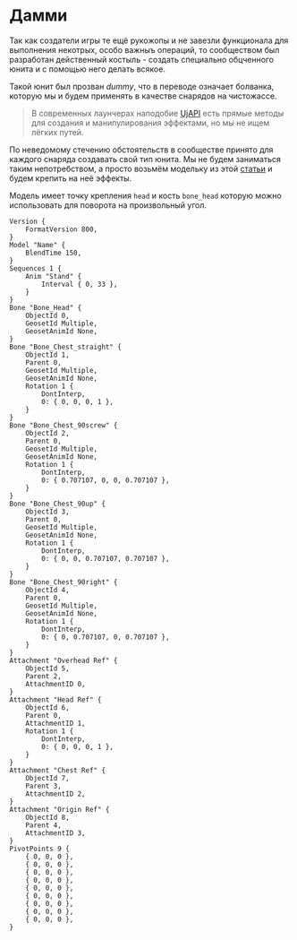 # Дамми

Так как создатели игры те ещё рукожопы и не завезли функционала для выполнения некотрых, особо важныъ операций, то
сообществом был разработан действенный костыль - создать специально обцченного юнита и с помощью него делать всякое.

Такой юнит был прозван *dummy*, что в переводе означает болванка, которую мы и будем применять в качестве снарядов на
чистожассе.

> В современных лаунчерах наподобие [UjAPI](https://unryzec.github.io/UjAPI) есть прямые методы для создания и
> манипулирования эффектами, но мы не ищем лёгких путей.

По неведомому стечению обстоятельств в сообществе принято для каждого снаряда создавать свой тип юнита. Мы не будем
заниматься таким непотребством, а просто возьмём модельку из
этой [статьи](https://www.hiveworkshop.com/threads/alternative-for-dummy-mdx-for-controling-projectiles.274702) и будем
крепить на неё эффекты.

Модель имеет точку крепления `head` и кость `bone_head` которую можно использовать для поворота на произвольный угол.


<resource src="dumy.mdl"/>

```
Version {
    FormatVersion 800,
}
Model "Name" {
    BlendTime 150,
}
Sequences 1 {
    Anim "Stand" {
        Interval { 0, 33 },
    }
}
Bone "Bone_Head" {
    ObjectId 0,
    GeosetId Multiple,
    GeosetAnimId None,
}
Bone "Bone_Chest_straight" {
    ObjectId 1,
    Parent 0,
    GeosetId Multiple,
    GeosetAnimId None,
    Rotation 1 {
        DontInterp,
        0: { 0, 0, 0, 1 },
    }
}
Bone "Bone_Chest_90screw" {
    ObjectId 2,
    Parent 0,
    GeosetId Multiple,
    GeosetAnimId None,
    Rotation 1 {
        DontInterp,
        0: { 0.707107, 0, 0, 0.707107 },
    }
}
Bone "Bone_Chest_90up" {
    ObjectId 3,
    Parent 0,
    GeosetId Multiple,
    GeosetAnimId None,
    Rotation 1 {
        DontInterp,
        0: { 0, 0, 0.707107, 0.707107 },
    }
}
Bone "Bone_Chest_90right" {
    ObjectId 4,
    Parent 0,
    GeosetId Multiple,
    GeosetAnimId None,
    Rotation 1 {
        DontInterp,
        0: { 0, 0.707107, 0, 0.707107 },
    }
}
Attachment "Overhead Ref" {
    ObjectId 5,
    Parent 2,
    AttachmentID 0,
}
Attachment "Head Ref" {
    ObjectId 6,
    Parent 0,
    AttachmentID 1,
    Rotation 1 {
        DontInterp,
        0: { 0, 0, 0, 1 },
    }
}
Attachment "Chest Ref" {
    ObjectId 7,
    Parent 3,
    AttachmentID 2,
}
Attachment "Origin Ref" {
    ObjectId 8,
    Parent 4,
    AttachmentID 3,
}
PivotPoints 9 {
    { 0, 0, 0 },
    { 0, 0, 0 },
    { 0, 0, 0 },
    { 0, 0, 0 },
    { 0, 0, 0 },
    { 0, 0, 0 },
    { 0, 0, 0 },
    { 0, 0, 0 },
    { 0, 0, 0 },
}
```


